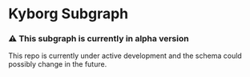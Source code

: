 # Kyborg Subgraph

### ⚠️ This subgraph is currently in alpha version

This repo is currently under active development and the schema could possibly change in the future.
